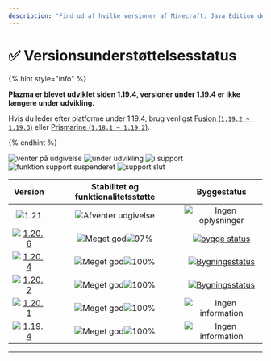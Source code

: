 ```yaml
---
description: "Find ud af hvilke versioner af Minecraft: Java Edition der understøttes af Plazma."
---
```


# ✅ Versionsunderstøttelsesstatus

{% hint style="info" %}

**Plazma er blevet udviklet siden 1.19.4, versioner under 1.19.4 er ikke længere under udvikling.**

Hvis du leder efter platforme under 1.19.4, brug venligst [Fusion (`1.19.2 ~ 1.19.3`)](https://github.com/RuinedTechnologyUnify/Fusion) eller [Prismarine (`1.18.1 ~ 1.19.2`)](https://github.com/PrismarineTeam/Prismarine).

{% endhint %}

[wtr]: <https://badge.plazmamc.org/0/Venter på frigivelse>
[idv]: https://badge.plazmamc.org/1/under%20udvikling
[atv]: https://badge.plazmamc.org/2/i%20support
[fse]: https://badge.plazmamc.org/6/funktion%20support%20suspenderet
[eol]: https://badge.plazmamc.org/4/support%20slut
[ukn]: https://badge.plazmamc.org/0/Ingen%20information
[vgd]: https://badge.plazmamc.org/1/Meget%20god
[mid]: https://badge.plazmamc.org/6/normal
[100]: https://badge.plazmamc.org/percent/100

![venter på udgivelse][wtr] ![under udvikling][idv] ![i support][atv] ![funktion support suspenderet][fse] ![support slut][eol]

|                                      Version                                      |            Stabilitet    og    funktionalitetsstøtte           |                                               Byggestatus                                               |
| :-------------------------------------------------------------------------------: | :------------------------------------------------------------: | :-----------------------------------------------------------------------------------------------------: |
|                     ![1.21](https://badge.plazmamc.org/0/1.21)                    |                   ![Afventer udgivelse][wtr]                   |                                        ![Ingen oplysninger](ukn)                                        |
| [![1.20.6](https://badge.plazmamc.org/2/1.20.6)](https://git.plazmamc.org/1.20.6) | ![Meget god][vgd]![97%](https://badge.plazmamc.org/percent/97) |  [![bygge status](https://build.plazmamc.org/1.20.6)](https://build.plazmamc.org/1.20.6?redirect=true)  |
| [![1.20.4](https://badge.plazmamc.org/6/1.20.4)](https://git.plazmamc.org/1.20.4) |                  ![Meget god][vgd]![100%][100]                 | [![Bygningsstatus](https://build.plazmamc.org/1.20.4)](https://build.plazmamc.org/1.20.4?redirect=true) |
| [![1.20.2](https://badge.plazmamc.org/4/1.20.2)](https://git.plazmamc.org/1.20.2) |                  ![Meget god][vgd]![100%][100]                 | [![Bygningsstatus](https://build.plazmamc.org/1.20.2)](https://build.plazmamc.org/1.20.2?redirect=true) |
| [![1.20.1](https://badge.plazmamc.org/4/1.20.1)](https://git.plazmamc.org/1.20.1) |                  ![Meget god][vgd]![100%][100]                 |                                        ![Ingen information][ukn]                                        |
| [![1.19.4](https://badge.plazmamc.org/4/1.19.4)](https://git.plazmamc.org/1.19.4) |                  ![Meget god][vgd]![100%][100]                 |                                        ![Ingen information][ukn]                                        |

***
